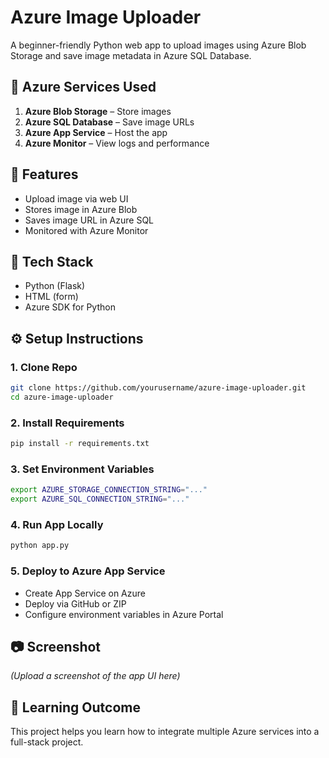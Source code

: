 # Azure Image Uploader

A beginner-friendly Python web app to upload images using Azure Blob Storage and save image metadata in Azure SQL Database.

## 🔧 Azure Services Used

1. **Azure Blob Storage** – Store images
2. **Azure SQL Database** – Save image URLs
3. **Azure App Service** – Host the app
4. **Azure Monitor** – View logs and performance

## 🚀 Features

- Upload image via web UI
- Stores image in Azure Blob
- Saves image URL in Azure SQL
- Monitored with Azure Monitor

## 🧰 Tech Stack

- Python (Flask)
- HTML (form)
- Azure SDK for Python

## ⚙️ Setup Instructions

### 1. Clone Repo

```bash
git clone https://github.com/yourusername/azure-image-uploader.git
cd azure-image-uploader
```

### 2. Install Requirements

```bash
pip install -r requirements.txt
```

### 3. Set Environment Variables

```bash
export AZURE_STORAGE_CONNECTION_STRING="..."
export AZURE_SQL_CONNECTION_STRING="..."
```

### 4. Run App Locally

```bash
python app.py
```

### 5. Deploy to Azure App Service

- Create App Service on Azure
- Deploy via GitHub or ZIP
- Configure environment variables in Azure Portal

## 📷 Screenshot

*(Upload a screenshot of the app UI here)*

## 🧠 Learning Outcome

This project helps you learn how to integrate multiple Azure services into a full-stack project.
